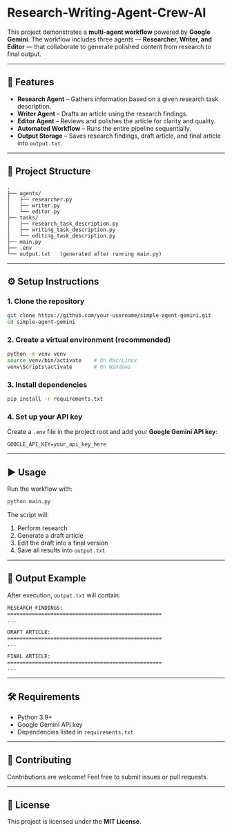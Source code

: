 # Research-Writing-Agent-Crew-AI

This project demonstrates a **multi-agent workflow** powered by **Google Gemini**.
The workflow includes three agents — **Researcher, Writer, and Editor** — that collaborate to generate polished content from research to final output.

---

## 🚀 Features

* **Research Agent** – Gathers information based on a given research task description.
* **Writer Agent** – Drafts an article using the research findings.
* **Editor Agent** – Reviews and polishes the article for clarity and quality.
* **Automated Workflow** – Runs the entire pipeline sequentially.
* **Output Storage** – Saves research findings, draft article, and final article into `output.txt`.

---

## 📂 Project Structure

```
.
├── agents/
│   ├── researcher.py
│   ├── writer.py
│   └── editor.py
├── tasks/
│   ├── research_task_description.py
│   ├── writing_task_description.py
│   └── editing_task_description.py
├── main.py
├── .env
└── output.txt   (generated after running main.py)
```

---

## ⚙️ Setup Instructions

### 1. Clone the repository

```bash
git clone https://github.com/your-username/simple-agent-gemini.git
cd simple-agent-gemini
```

### 2. Create a virtual environment (recommended)

```bash
python -m venv venv
source venv/bin/activate    # On Mac/Linux
venv\Scripts\activate       # On Windows
```

### 3. Install dependencies

```bash
pip install -r requirements.txt
```

### 4. Set up your API key

Create a `.env` file in the project root and add your **Google Gemini API key**:

```
GOOGLE_API_KEY=your_api_key_here
```

---

## ▶️ Usage

Run the workflow with:

```bash
python main.py
```

The script will:

1. Perform research
2. Generate a draft article
3. Edit the draft into a final version
4. Save all results into `output.txt`

---

## 📄 Output Example

After execution, `output.txt` will contain:

```
RESEARCH FINDINGS:
==================================================
...

DRAFT ARTICLE:
==================================================
...

FINAL ARTICLE:
==================================================
...
```

---

## 🛠️ Requirements

* Python 3.9+
* Google Gemini API key
* Dependencies listed in `requirements.txt`

---

## 🤝 Contributing

Contributions are welcome! Feel free to submit issues or pull requests.

---

## 📜 License

This project is licensed under the **MIT License**.

